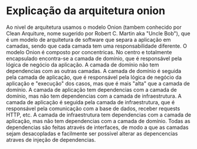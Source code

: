 # Explicação da arquitetura onion

Ao nivel de arquitetura usamos o modelo Onion (tambem conhecido por Clean Arquiture, nome sugerido por Robert C. Martin aka "Uncle Bob"), que é um modelo de arquitetura de software que separa a aplicação em camadas, sendo que cada camada tem uma responsabilidade diferente. O modelo Onion é composto por concentricas. No centro e totalmente encapsulado encontra-se a camada de domínio, que é responsável pela lógica de negócio da aplicação. A camada de domínio não tem dependencias com as outras camadas. A camada de domínio é seguida pela camada de aplicação, que é responsável pela lógica de negócio da aplicação e "execução" dos casos, mas que é mais "alta" que a camada de domínio. A camada de aplicação tem dependencias com a camada de domínio, mas não tem dependencias com a camada de infraestrutura. A camada de aplicação é seguida pela camada de infraestrutura, que é responsável pela comunicação com a base de dados, receber requests HTTP, etc. A camada de infraestrutura tem dependencias com a camada de aplicação, mas não tem dependencias com a camada de domínio. Todas as dependencias são feitas através de interfaces, de modo a que as camadas sejam desacopladas e facilmente ser possivel alterar as depencencias atraves de injeção de dependencias.

